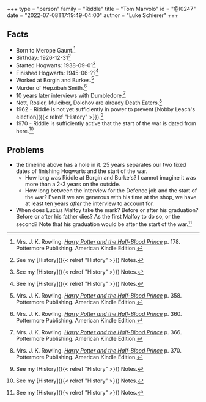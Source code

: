 +++
type = "person"
family = "Riddle"
title = "Tom Marvolo"
id = "@I0247"
date = "2022-07-08T17:19:49-04:00"
author = "Luke Schierer"
+++

## Facts

* Born to Merope Gaunt.[^20210827-1]
* Birthday: 1926-12-31[^20210827-2]
* Started Hogwarts: 1938-09-01[^20210827-3]
* Finished Hogwarts: 1945-06-??[^20210827-4]
* Worked at Borgin and Burkes.[^20210827-5]
* Murder of Hepzibah Smith.[^20210827-6]
* 10 years later interviews with Dumbledore.[^20210827-7]
* Nott, Rosier, Mulciber, Dolohov are already Death Eaters.[^20210827-10]
* 1962 - Riddle is not yet sufficiently in power to prevent [Nobby Leach's
  election]({{< relref "History" >}}).[^20210827-8]
* 1970 - Riddle is sufficiently active that the start of the war is dated from
  here.[^20210827-9]


## Problems

* the timeline above has a hole in it.  25 years separates our two fixed dates
  of finishing Hogwarts and the start of the war.
  * How long was Riddle at Borgin and Burke's?  I cannot imagine it was more
    than a 2-3 years on the outside.
  * How long between the interview for the Defence job and the start of the war?
    Even if we are generous with his time at the shop, we have at least ten
    years *after* the interview to account for.
* When does Lucius Malfoy take the mark? Before or after his graduation? Before
  or after his father dies? As the first Malfoy to do so, or the second? Note
  that his graduation would be after the start of the war.[^20210827-11]

[^20210827-1]: Mrs. J. K. Rowling.
    _[Harry Potter and the Half-Blood Prince](https://www.goodreads.com/book/show/1.Harry_Potter_and_the_Half_Blood_Prince)_
    p. 178. Pottermore Publishing. American Kindle Edition.

[^20210827-2]: See my [History]({{< relref "History" >}}) Notes.

[^20210827-3]: See my [History]({{< relref "History" >}}) Notes.

[^20210827-4]: See my [History]({{< relref "History" >}}) Notes.

[^20210827-8]: See my [History]({{< relref "History" >}}) Notes.

[^20210827-9]: See my [History]({{< relref "History" >}}) Notes.

[^20210827-11]: See my [History]({{< relref "History" >}}) Notes.

[^20210827-5]: Mrs. J. K. Rowling.
    _[Harry Potter and the Half-Blood Prince](https://www.goodreads.com/book/show/1.Harry_Potter_and_the_Half_Blood_Prince)_
    p. 358. Pottermore Publishing. American Kindle Edition.

[^20210827-6]: Mrs. J. K. Rowling.
    _[Harry Potter and the Half-Blood Prince](https://www.goodreads.com/book/show/1.Harry_Potter_and_the_Half_Blood_Prince)_
    p. 360. Pottermore Publishing. American Kindle Edition.

[^20210827-7]: Mrs. J. K. Rowling.
    _[Harry Potter and the Half-Blood Prince](https://www.goodreads.com/book/show/1.Harry_Potter_and_the_Half_Blood_Prince)_
    p. 366. Pottermore Publishing. American Kindle Edition.

[^20210827-10]: Mrs. J. K. Rowling.
    _[Harry Potter and the Half-Blood Prince](https://www.goodreads.com/book/show/1.Harry_Potter_and_the_Half_Blood_Prince)_
    p. 370. Pottermore Publishing. American Kindle Edition.



